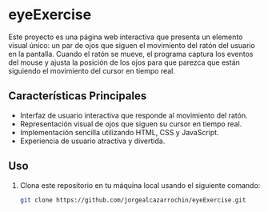 # eyeExercise
Este proyecto es una página web interactiva que presenta un elemento visual único: un par de ojos que siguen el movimiento del ratón del usuario en la pantalla. Cuando el ratón se mueve, el programa captura los eventos del mouse y ajusta la posición de los ojos para que parezca que están siguiendo el movimiento del cursor en tiempo real.

## Características Principales

- Interfaz de usuario interactiva que responde al movimiento del ratón.
- Representación visual de ojos que siguen su cursor en tiempo real.
- Implementación sencilla utilizando HTML, CSS y JavaScript.
- Experiencia de usuario atractiva y divertida.

## Uso

1. Clona este repositorio en tu máquina local usando el siguiente comando:

   ```bash
   git clone https://github.com/jorgealcazarrochin/eyeExercise.git
